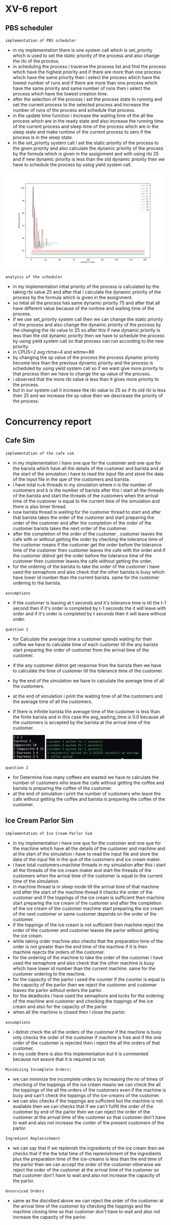 # XV-6 report

## PBS scheduler

`implementation of PBS scheduler`
- in my implementation there is one system call which is set_priority which is used to set the static priority of the process and also change the rbi of the process.
- in scheduling the process i traverse the process list and find the process which have the highest priority and if there are more than one process which have the same priority then i select the process which have the lowest number of runs and if there are more than one process which have the same priority and same number of runs then i select the process which have the lowest creation time.
- after the selection of the process i set the process state to running and set the current process to the selected process and increase the number of runs of the process and schedule that process.
- in the update time function i increase the waiting time of the all the process which are in the ready state and also increase the running time of the current process and sleep time of the process which are in the sleep state and make runtime of the current process to zero if the process is in the sleep state.
- in the set_priority system call i set the static priority of the process to the given priority and also calculate the dynamic priority of the process by the formula which is given in the assignment and with using rbi 25 and if new dynamic priority is less than the old dynamic priority then we have to schedule the process by using yield system call.

![plot](./plot.png)

``analysis of the scheduler``
- in my implementation intial priority of the process is calculated by the taking rbi value 25 and after that i calculate the dynamic priority of the process by the formula which is given in the assignment.
- so intial all the process has same dynamic priority 75 and after that all have different value because of the runtime and waiting time of the process.
- if we use set_priority system call then we can change the static priority of the process and also change the dynamic priority of the process by the changing the rbi value to 25 so after this if new dynamic priority is less than the old dynamic priority then we have to schedule the process by using yield system call so that process can run according to the new priority.
- in CPUS=2 avg rtime=4 and wtime=89
- by changing the sp value of the process the process dynamic priority become less than the previous dynamic priority and the process is scheduled by using yield system call so if we want give more priority to that process then we have to change the sp value of the process.
- i observed that the more rbi value is less than it gives more priority to the process.
- but in our system call it increase the rbi value to 25 so if its old rbi is less then 25 and we increase the sp value then we descrease the priority of the process.

# Concurrency report

## Cafe Sim

`implementation of the cafe sim`
- in my implementation i have one que for the customer and one que for the barista which have all the details of the customer and barista and at the start of the simulation i have to read the input file and store the data of the input file in the que of the customers and barista.
- i have total n+b threads in my simulation where n is the number of customers and b is the number of barista after this i start all the threads of the barista and start the threads of the customers when the arrival time of the customer is equal to the current time of the simulation and there is also timer thread.
- now barista thread is waiting for the customer thread to start and after that barista takes the order of the customer and start preparing the order of the customer and after the completion of the order of the customer barista takes the next order of the customer.
- after the completion of the order of the customer , customer leaves the cafe with or without getting the order by checking the tolerance time of the customer means if the customer get the order before the tolerance time of the customer then customer leaves the cafe with the order and if the customer didnot get the order before the tolerance time of the customer then customer leaves the cafe without getting the order.
- for the ordering of the barista to take the order of the customer i have used the semaphore and also check that the other barista is busy which have lower id number than the current barista. same for the customer ordering to the barista.

``assumptions``
- if the customer is leaving at t seconds and it's tolerance time is tiil the t-1 second then if it's order is completed by t-1 seconds the it will leave with order and if it's order is completed by t seconds then it will leave without order.

``question 1``
- for Calculate the average time a customer spends waiting for their coffee we have to calculate time of each customer till the any barista start preparing the order of customer from the arrival time of the customer.
- if the any customer didnot get response from the barista then we have to calculate the time of customer till the tolerance time of the customer.
- by the end of the simulation we have to calculate the average time of all the customers.
- at the end of simulation i print the waiting time of all the customers and the average time of all the customers.
- if there is infinite barista the average time of the customer is less than the finite barista and in this case the avg_waiting_time is 0.0 because all the customers is accepted by the barista at the arrival time of the customer.

    <img src="question.png" alt="question" width="100"/>

    <img src="result.png" alt="result" width="300"/>   


``question 2``
- for Determine how many coffees are wasted we have to calculate the number of customers who leave the cafe without getting the coffee and barista is preparing the coffee of the customer.
- at the end of simulation i print the number of customers who leave the cafe without getting the coffee and barista is preparing the coffee of the customer.

## Ice Cream Parlor Sim

`implementation of Ice Cream Parlor Sim`
- in my implementation i have one que for the customer and one que for the machine which have all the details of the customer and machine and at the start of the simulation i have to read the input file and store the data of the input file in the que of the customers and ice cream maker.
- i have total customers+machine threads in my simulation after this i start all the threads of the ice cream maker and start the threads of the customers when the arrival time of the customer is equal to the current time of the simulation.
- in machine thread is in sleep mode till the arrival time of that machine and after the start of the machine thread it checks the order of the customer and if the toppings of the ice cream is sufficient then machine start preparing the ice cream of the customer and after the completion of the ice cream of the customer machine start preparing the ice cream of the next customer or same customer depends on the order of the customer.
- if the toppings of the ice cream is not sufficient then machine reject the order of the customer and customer leaves the parlor without getting the ice cream.
- while taking order machine also checks that the preparation time of the order is not greater than the end time of the machine if it is then machine rejects the orders of the customer.
- for the ordering of the machine to take the order of the customer i have used the semaphore and also check that the other machine is busy which have lower id number than the current machine. same for the customer ordering to the machine.
- for the capacity of the parlor i used the counter if the counter is equal to the capacity of the parlor then we reject the customer and customer leaves the parlor without enters the parlor.
- for the deadlocks i have used the semaphore and locks for the ordering of the machine and customer and checking the toppings of the ice cream and also for the capacity of the parlor.
- when all the machine is closed then i close the parlor.

``assumptions``
- i didnot check the all the orders of the customer if the machine is busy only checks the order of the customer if machine is free and if the one order of the customer is rejected then i reject the all the orders of that customer.
- in my code there is also this implementation but it is commented because not assure that it is required or not.

```Minimizing Incomplete Orders:```
- we can minimize the incomplete orders by increasing the no of times of checking of the toppings of the ice cream means we can check the all the toppings of the all the orders of the customers even if the machine is busy and can't check the toppings of the ice-creams of the customer.
- we can also checks if the toppings are sufficient but the machine is not available then we can checks that if we can't fulfill the order of the customer by end of the parlor then we can reject the order of the customer at the arrival time of the customer so that customer don't have to wait and also not increase the conter of the present customers of the parlor.

```Ingredient Replenishment```
- we can say that if we replenish the ingredients of the ice cream then we checks that if the the total time of the replenishment of the ingredients plus the preparation time of the ice-creams is less than the end time of the parlor then we can accept the order of the customer otherwise we reject the order of the customer at the arrival time of the customer so that customer don't have to wait and also not increase the capacity of the parlor.

```Unserviced Orders```
- same as the discribed above we can reject the order of the customer at the arrival time of the customer by checking the toppings and the machine closing time so that customer don't have to wait and also not increase the capacity of the parlor.



